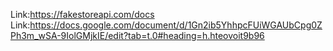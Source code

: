Link:https://fakestoreapi.com/docs
Link:https://docs.google.com/document/d/1Gn2ib5YhhpcFUiWGAUbCpg0ZPh3m_wSA-9IolGMjkIE/edit?tab=t.0#heading=h.hteovoit9b96
